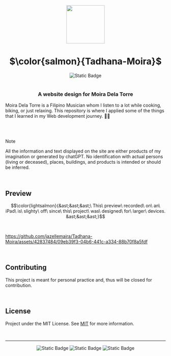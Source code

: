 <div align="center">
  <img src=https://github.com/jazellemaira/Tadhana-Moira/assets/42837484/c9fdcbcf-6772-40c0-b93c-b07694b29396 width="120" height="120">

# $\color{salmon}{Tadhana-Moira}$

  <img alt="Static Badge" src="https://img.shields.io/badge/jazellemaira-black?style=flat&label=Built%20with%20%E2%99%A5&labelColor=black&color=salmon">
  <br />
  <br />
<h3>A website design for Moira Dela Torre</h3>
</div>

<p>Moira Dela Torre is a Filipino Musician whom I listen to a lot while cooking, biking, or just relaxing. This repository is where I applied some of the things that I learned in my Web development journey. 🌱✨</p>

<br />
<br />

> [!NOTE]
> All the information and text displayed on the site are either products of my imagination or generated by chatGPT. No identification with actual persons (living or deceased), places, buildings, and products is intended or should be inferred.

<br />

## Preview

$$\color{lightsalmon}{&ast;&ast;&ast;\ This\ preview\ recorded\ on\ an\ iPad\ is\ slighty\ off\ since\ this\ project\ was\ designed\ for\ larger\ devices. &ast;&ast;&ast;}$$ 

  <br />

https://github.com/jazellemaira/Tadhana-Moira/assets/42837484/09eb39f3-04b6-441c-a334-88b70f8a5fdf


<br />

## Contributing

This project is meant for personal practice and, thus will be closed for contribution.

<br />

## License

Project under the MIT License. See [MIT](https://choosealicense.com/licenses/mit/) for more information.

<br />

----

<div align="center">
 <img alt="Static Badge" src="https://img.shields.io/badge/HTML-black?style=flat&logo=HTML5&logoColor=red&color=black">
 <img alt="Static Badge" src="https://img.shields.io/badge/JavaScript-black?style=flat&logo=javascript&logoColor=yellow&color=black">
 <img alt="Static Badge" src="https://img.shields.io/badge/CSS-black?style=flat&logo=CSS3&logoColor=cyan&color=black">  
</div>
